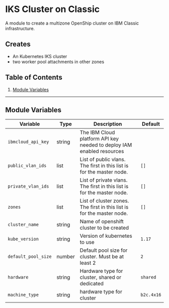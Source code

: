 # IKS Cluster on Classic

A module to create a multizone OpenShip cluster on IBM Classic infrastructure.

## Creates

- An Kubernetes IKS cluster
- two worker pool attachments in other zones

## Table of Contents
1. [Module Variables](##Module-Variables)

---
## Module Variables

Variable | Type | Description | Default
---------|------|-------------|--------
`ibmcloud_api_key` | string | The IBM Cloud platform API key needed to deploy IAM enabled resources |
`public_vlan_ids` | list | List of public vlans. The first in this list is for the master node. | `[]`
`private_vlan_ids` | list | List of private vlans. The first in this list is for the master node. | `[]`
`zones` | list | List of cluster zones. The first in this list is for the master node.  | `[]`
`cluster_name` | string | Name of openshift cluster to be created |
`kube_version` | string | Version of kubernetes to use | `1.17`
`default_pool_size` | number | Default pool size for cluster. Must be at least 2 | `2`
`hardware` | string | Hardware type for cluster, shared or dedicated | `shared`
`machine_type` | string | hardware type for cluster | `b2c.4x16`
